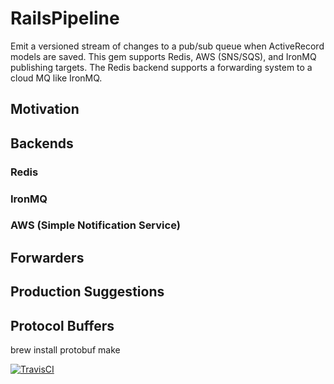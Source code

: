 # RailsPipeline


Emit a versioned stream of changes to a pub/sub queue when ActiveRecord models are
saved. This gem supports Redis, AWS (SNS/SQS), and IronMQ publishing targets.
The Redis backend supports a forwarding system to a cloud MQ like IronMQ.

## Motivation

## Backends

### Redis

### IronMQ

### AWS (Simple Notification Service)

## Forwarders

## Production Suggestions

## Protocol Buffers

   brew install protobuf
   make

[![TravisCI](https://travis-ci.org/harrystech/rails-pipeline.png)](https://travis-ci.org/harrystech/rails-pipeline)
